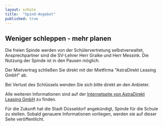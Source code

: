 ```yaml
---
layout: schule
title:  "Spind-Angebot"
published: true
---
```


## Weniger schleppen - mehr planen

Die freien Spinde werden von der Schülervertretung selbstverwaltet, Ansprechpartner sind die SV-Lehrer Herr Gralke und Herr Messink. Die Nutzung der Spinde ist in den Pausen möglich.

Der Mietvertrag schließen Sie direkt mit der Mietfirma "AstraDirekt Leasing GmbH" ab.

Bei Verlust des Schlüssels wenden Sie sich bitte direkt an den Anbieter.

Alle weiteren Informationen sind auf der [Internetseite von AstraDirekt Leasing GmbH](http://www.astradirekt.de/) zu finden.

Für die Zukunft hat die Stadt Düsseldorf angekündigt, Spinde für die Schule zu stellen. Sobald genauere Informationen vorliegen, werden sie auf dieser Seite veröffentlicht.

